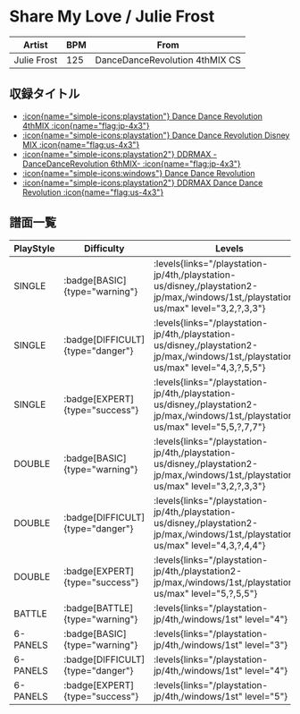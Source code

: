 # Share My Love / Julie Frost

|Artist|BPM|From|
|------|---|----|
|Julie Frost|125|DanceDanceRevolution 4thMIX CS|

## 収録タイトル

- [:icon{name="simple-icons:playstation"} Dance Dance Revolution 4thMIX :icon{name="flag:jp-4x3"}](/playstation-jp/4th)
- [:icon{name="simple-icons:playstation"} Dance Dance Revolution Disney MIX :icon{name="flag:us-4x3"}](/playstation-us/disney)
- [:icon{name="simple-icons:playstation2"} DDRMAX -DanceDanceRevolution 6thMIX- :icon{name="flag:jp-4x3"}](/playstation2-jp/max)
- [:icon{name="simple-icons:windows"} Dance Dance Revolution](/windows/1st)
- [:icon{name="simple-icons:playstation2"} DDRMAX Dance Dance Revolution :icon{name="flag:us-4x3"}](/playstation2-us/max)

## 譜面一覧

|PlayStyle|Difficulty|Levels|Notes|Movie|
|---------|----------|------|-----|-----|
|SINGLE| :badge[BASIC]{type="warning"}| :levels{links="/playstation-jp/4th,/playstation-us/disney,/playstation2-jp/max,/windows/1st,/playstation2-us/max" level="3,2,?,3,3"}|176/0||
|SINGLE| :badge[DIFFICULT]{type="danger"}| :levels{links="/playstation-jp/4th,/playstation-us/disney,/playstation2-jp/max,/windows/1st,/playstation2-us/max" level="4,3,?,5,5"}|196/0||
|SINGLE| :badge[EXPERT]{type="success"}| :levels{links="/playstation-jp/4th,/playstation-us/disney,/playstation2-jp/max,/windows/1st,/playstation2-us/max" level="5,5,?,7,7"}|333/0||
|DOUBLE| :badge[BASIC]{type="warning"}| :levels{links="/playstation-jp/4th,/playstation-us/disney,/playstation2-jp/max,/windows/1st,/playstation2-us/max" level="3,2,?,3,3"}|178/0||
|DOUBLE| :badge[DIFFICULT]{type="danger"}| :levels{links="/playstation-jp/4th,/playstation-us/disney,/playstation2-jp/max,/windows/1st,/playstation2-us/max" level="4,3,?,4,4"}|224/0||
|DOUBLE| :badge[EXPERT]{type="success"}| :levels{links="/playstation-jp/4th,/playstation2-jp/max,/windows/1st,/playstation2-us/max" level="5,?,5,5"}|334/0||
|BATTLE| :badge[BATTLE]{type="warning"}| :levels{links="/playstation-jp/4th,/windows/1st" level="4"}|||
|6-PANELS| :badge[BASIC]{type="warning"}| :levels{links="/playstation-jp/4th,/windows/1st" level="3"}|176/0||
|6-PANELS| :badge[DIFFICULT]{type="danger"}| :levels{links="/playstation-jp/4th,/windows/1st" level="4"}|196/0||
|6-PANELS| :badge[EXPERT]{type="success"}| :levels{links="/playstation-jp/4th,/windows/1st" level="5"}|332/0||
